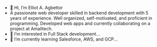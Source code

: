 - 👋 Hi, I’m Elliot A. Agbettor
- A passionate web developer skilled in backend development with 5 years of experience. Well organized, self-motivated, and proficient in programming. Developed web apps and currently collaborating on a project at Amalitech.
- 👀 I’m interested in Full Stack development...
- 🌱 I’m currently learning  Salesforce, AWS, and GCP...

<!---
E-Agbettor/E-Agbettor is a ✨ special ✨ repository because its `README.md` (this file) appears on your GitHub profile.
You can click the Preview link to take a look at your changes.
--->
